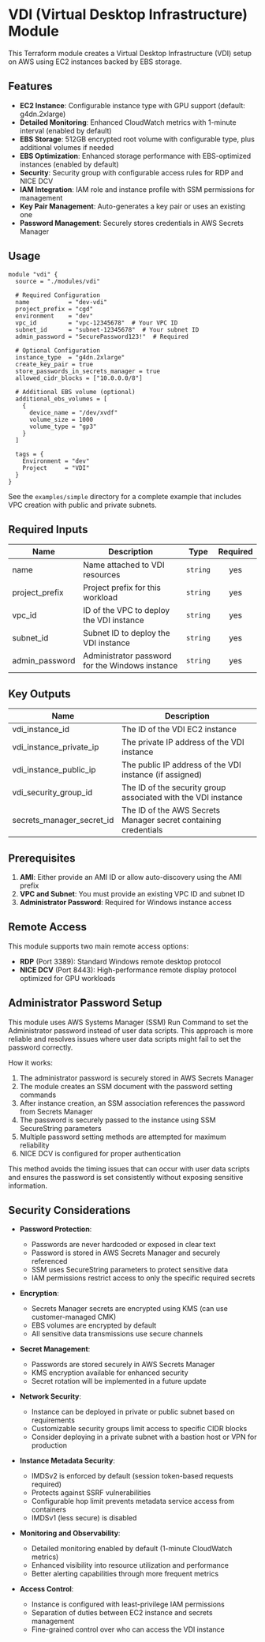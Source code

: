# VDI (Virtual Desktop Infrastructure) Module

This Terraform module creates a Virtual Desktop Infrastructure (VDI) setup on AWS using EC2 instances backed by EBS storage.

## Features

- **EC2 Instance**: Configurable instance type with GPU support (default: g4dn.2xlarge)
- **Detailed Monitoring**: Enhanced CloudWatch metrics with 1-minute interval (enabled by default)
- **EBS Storage**: 512GB encrypted root volume with configurable type, plus additional volumes if needed
- **EBS Optimization**: Enhanced storage performance with EBS-optimized instances (enabled by default)
- **Security**: Security group with configurable access rules for RDP and NICE DCV
- **IAM Integration**: IAM role and instance profile with SSM permissions for management
- **Key Pair Management**: Auto-generates a key pair or uses an existing one
- **Password Management**: Securely stores credentials in AWS Secrets Manager

## Usage

```hcl
module "vdi" {
  source = "./modules/vdi"

  # Required Configuration
  name           = "dev-vdi"
  project_prefix = "cgd"
  environment    = "dev"
  vpc_id         = "vpc-12345678"  # Your VPC ID
  subnet_id      = "subnet-12345678"  # Your subnet ID
  admin_password = "SecurePassword123!"  # Required
  
  # Optional Configuration
  instance_type  = "g4dn.2xlarge"
  create_key_pair = true
  store_passwords_in_secrets_manager = true
  allowed_cidr_blocks = ["10.0.0.0/8"]
  
  # Additional EBS volume (optional)
  additional_ebs_volumes = [
    {
      device_name = "/dev/xvdf"
      volume_size = 1000
      volume_type = "gp3"
    }
  ]

  tags = {
    Environment = "dev"
    Project     = "VDI"
  }
}
```

See the `examples/simple` directory for a complete example that includes VPC creation with public and private subnets.

## Required Inputs

| Name | Description | Type | Required |
|------|-------------|------|:--------:|
| name | Name attached to VDI resources | `string` | yes |
| project_prefix | Project prefix for this workload | `string` | yes |
| vpc_id | ID of the VPC to deploy the VDI instance | `string` | yes |
| subnet_id | Subnet ID to deploy the VDI instance | `string` | yes |
| admin_password | Administrator password for the Windows instance | `string` | yes |

## Key Outputs

| Name | Description |
|------|-------------|
| vdi_instance_id | The ID of the VDI EC2 instance |
| vdi_instance_private_ip | The private IP address of the VDI instance |
| vdi_instance_public_ip | The public IP address of the VDI instance (if assigned) |
| vdi_security_group_id | The ID of the security group associated with the VDI instance |
| secrets_manager_secret_id | The ID of the AWS Secrets Manager secret containing credentials |

## Prerequisites

1. **AMI**: Either provide an AMI ID or allow auto-discovery using the AMI prefix
2. **VPC and Subnet**: You must provide an existing VPC ID and subnet ID
3. **Administrator Password**: Required for Windows instance access

## Remote Access

This module supports two main remote access options:

- **RDP** (Port 3389): Standard Windows remote desktop protocol
- **NICE DCV** (Port 8443): High-performance remote display protocol optimized for GPU workloads

## Administrator Password Setup

This module uses AWS Systems Manager (SSM) Run Command to set the Administrator password instead of user data scripts. This approach is more reliable and resolves issues where user data scripts might fail to set the password correctly.

How it works:
1. The administrator password is securely stored in AWS Secrets Manager
2. The module creates an SSM document with the password setting commands
3. After instance creation, an SSM association references the password from Secrets Manager
4. The password is securely passed to the instance using SSM SecureString parameters
5. Multiple password setting methods are attempted for maximum reliability
6. NICE DCV is configured for proper authentication

This method avoids the timing issues that can occur with user data scripts and ensures the password is set consistently without exposing sensitive information.

## Security Considerations

- **Password Protection**:
  - Passwords are never hardcoded or exposed in clear text
  - Password is stored in AWS Secrets Manager and securely referenced
  - SSM uses SecureString parameters to protect sensitive data
  - IAM permissions restrict access to only the specific required secrets

- **Encryption**:
  - Secrets Manager secrets are encrypted using KMS (can use customer-managed CMK)
  - EBS volumes are encrypted by default
  - All sensitive data transmissions use secure channels

- **Secret Management**:
  - Passwords are stored securely in AWS Secrets Manager
  - KMS encryption available for enhanced security
  - Secret rotation will be implemented in a future update

- **Network Security**:
  - Instance can be deployed in private or public subnet based on requirements
  - Customizable security groups limit access to specific CIDR blocks
  - Consider deploying in a private subnet with a bastion host or VPN for production

- **Instance Metadata Security**:
  - IMDSv2 is enforced by default (session token-based requests required)
  - Protects against SSRF vulnerabilities
  - Configurable hop limit prevents metadata service access from containers
  - IMDSv1 (less secure) is disabled
  
- **Monitoring and Observability**:
  - Detailed monitoring enabled by default (1-minute CloudWatch metrics)
  - Enhanced visibility into resource utilization and performance
  - Better alerting capabilities through more frequent metrics

- **Access Control**:
  - Instance is configured with least-privilege IAM permissions
  - Separation of duties between EC2 instance and secrets management
  - Fine-grained control over who can access the VDI instance
